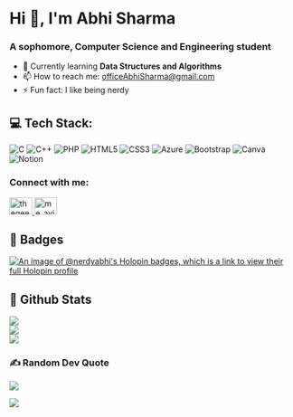 # Hi 👋, I'm Abhi Sharma
### A sophomore, Computer Science and Engineering student

- 🌱 Currently learning **Data Structures and Algorithms**
- 📫 How to reach me: [officeAbhiSharma@gmail.com](mailto:officeAbhiSharma@gmail.com)
- ⚡ Fun fact: I like being nerdy



## 💻 Tech Stack:
![C](https://img.shields.io/badge/c-%2300599C.svg?style=for-the-badge&logo=c&logoColor=white) ![C++](https://img.shields.io/badge/c++-%2300599C.svg?style=for-the-badge&logo=c%2B%2B&logoColor=white) ![PHP](https://img.shields.io/badge/php-%23777BB4.svg?style=for-the-badge&logo=php&logoColor=white) ![HTML5](https://img.shields.io/badge/html5-%23E34F26.svg?style=for-the-badge&logo=html5&logoColor=white) ![CSS3](https://img.shields.io/badge/css3-%231572B6.svg?style=for-the-badge&logo=css3&logoColor=white) ![Azure](https://img.shields.io/badge/azure-%230072C6.svg?style=for-the-badge&logo=microsoftazure&logoColor=white) ![Bootstrap](https://img.shields.io/badge/bootstrap-%238511FA.svg?style=for-the-badge&logo=bootstrap&logoColor=white) ![Canva](https://img.shields.io/badge/Canva-%2300C4CC.svg?style=for-the-badge&logo=Canva&logoColor=white) ![Notion](https://img.shields.io/badge/Notion-%23000000.svg?style=for-the-badge&logo=notion&logoColor=white)


### Connect with me:
<p align="left">
  <a href="https://linkedin.com/in/thegeekyabhi" target="_blank">
    <img src="https://raw.githubusercontent.com/rahuldkjain/github-profile-readme-generator/master/src/images/icons/Social/linked-in-alt.svg" alt="thegeekyabhi" height="30" width="40" />
  </a>
  <a href="https://www.hackerrank.com/me_avish143" target="_blank">
    <img src="https://raw.githubusercontent.com/rahuldkjain/github-profile-readme-generator/master/src/images/icons/Social/hackerrank.svg" alt="me_avish143" height="30" width="40" />
  </a>
</p>

## 🌌 Badges 
[![An image of @nerdyabhi's Holopin badges, which is a link to view their full Holopin profile](https://holopin.me/nerdyabhi)](https://holopin.io/@nerdyabhi)



## 👾 Github Stats
![](https://github-readme-stats.vercel.app/api?username=nerdyabhi&theme=dark&hide_border=true&include_all_commits=false&count_private=true)<br/>
![](https://github-readme-streak-stats.herokuapp.com/?user=nerdyabhi&theme=dark&hide_border=true)<br/>
![](https://github-readme-stats.vercel.app/api/top-langs/?username=nerdyabhi&theme=dark&hide_border=true&include_all_commits=false&count_private=true&layout=compact)


### ✍️ Random Dev Quote
![](https://quotes-github-readme.vercel.app/api?type=horizontal&theme=radical)

[![](https://visitcount.itsvg.in/api?id=nerdyabhi&icon=0&color=0)](https://visitcount.itsvg.in)
